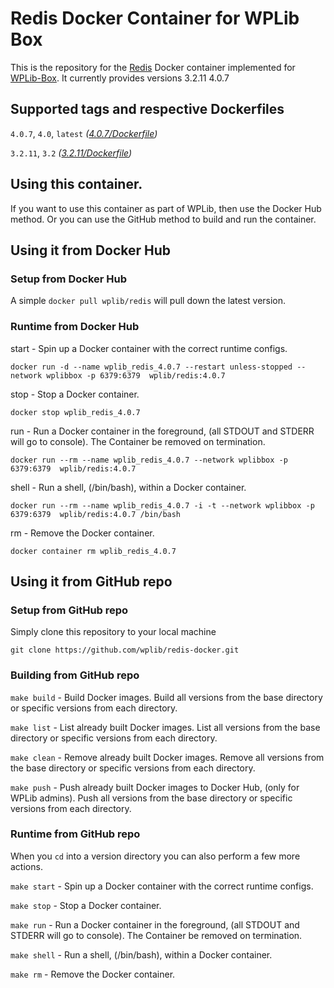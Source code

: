 # Redis Docker Container for WPLib Box
This is the repository for the [Redis](https://redis.io/) Docker container implemented for [WPLib-Box](https://github.com/wplib/wplib-box).
It currently provides versions 3.2.11 4.0.7


## Supported tags and respective Dockerfiles

`4.0.7`, `4.0`, `latest` _([4.0.7/Dockerfile](https://github.com/wplib/redis-docker/blob/master/4.0.7/Dockerfile))_

`3.2.11`, `3.2` _([3.2.11/Dockerfile](https://github.com/wplib/redis-docker/blob/master/3.2.11/Dockerfile))_


## Using this container.
If you want to use this container as part of WPLib, then use the Docker Hub method.
Or you can use the GitHub method to build and run the container.


## Using it from Docker Hub

### Setup from Docker Hub
A simple `docker pull wplib/redis` will pull down the latest version.


### Runtime from Docker Hub
start - Spin up a Docker container with the correct runtime configs.

`docker run -d --name wplib_redis_4.0.7 --restart unless-stopped --network wplibbox -p 6379:6379  wplib/redis:4.0.7`

stop - Stop a Docker container.

`docker stop wplib_redis_4.0.7`

run - Run a Docker container in the foreground, (all STDOUT and STDERR will go to console). The Container be removed on termination.

`docker run --rm --name wplib_redis_4.0.7 --network wplibbox -p 6379:6379  wplib/redis:4.0.7`

shell - Run a shell, (/bin/bash), within a Docker container.

`docker run --rm --name wplib_redis_4.0.7 -i -t --network wplibbox -p 6379:6379  wplib/redis:4.0.7 /bin/bash`

rm - Remove the Docker container.

`docker container rm wplib_redis_4.0.7`


## Using it from GitHub repo

### Setup from GitHub repo
Simply clone this repository to your local machine

`git clone https://github.com/wplib/redis-docker.git`


### Building from GitHub repo
`make build` - Build Docker images. Build all versions from the base directory or specific versions from each directory.


`make list` - List already built Docker images. List all versions from the base directory or specific versions from each directory.


`make clean` - Remove already built Docker images. Remove all versions from the base directory or specific versions from each directory.


`make push` - Push already built Docker images to Docker Hub, (only for WPLib admins). Push all versions from the base directory or specific versions from each directory.


### Runtime from GitHub repo
When you `cd` into a version directory you can also perform a few more actions.

`make start` - Spin up a Docker container with the correct runtime configs.


`make stop` - Stop a Docker container.


`make run` - Run a Docker container in the foreground, (all STDOUT and STDERR will go to console). The Container be removed on termination.


`make shell` - Run a shell, (/bin/bash), within a Docker container.


`make rm` - Remove the Docker container.


